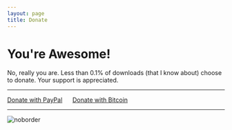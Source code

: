 ```yaml
---
layout: page  
title: Donate
---
```


You're Awesome!
===============

No, really you are. Less than 0.1% of downloads (that I know about)
choose to donate. Your support is appreciated.

------------------------------------------------------------------------

[Donate with
PayPal](https://www.paypal.com/cgi-bin/webscr?cmd=_s-xclick&hosted_button_id=39X5GA75FT23L "donate")
&nbsp;&nbsp;&nbsp;&nbsp;
[Donate with Bitcoin](https://greenaddress.it/pay/GA254L7kc1DM1qsBsWbXSk9M7CFTNt/ "donate")

------------------------------------------------------------------------

![noborder](http://mike-ward.net/cdn/images/donate.png)
